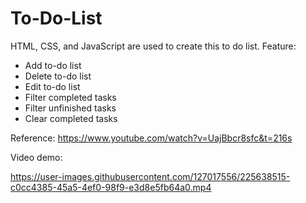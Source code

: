 # To-Do-List
HTML, CSS, and JavaScript are used to create this to do list. Feature:
- Add to-do list
- Delete to-do list
- Edit to-do list
- Filter completed tasks
- Filter unfinished tasks
- Clear completed tasks

Reference: https://www.youtube.com/watch?v=UajBbcr8sfc&t=216s

Video demo:

https://user-images.githubusercontent.com/127017556/225638515-c0cc4385-45a5-4ef0-98f9-e3d8e5fb64a0.mp4

